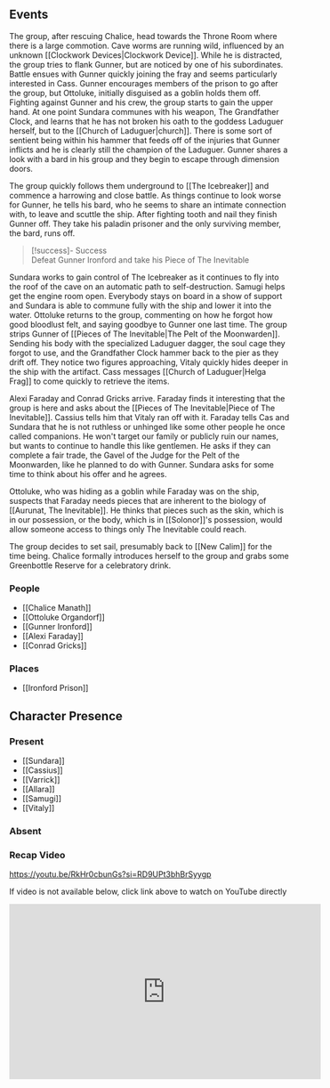 ## Events
The group, after rescuing Chalice, head towards the Throne Room where there is a large commotion. Cave worms are running wild, influenced by an unknown [[Clockwork Devices|Clockwork Device]]. While he is distracted, the group tries to flank Gunner, but are noticed by one of his subordinates. Battle ensues with Gunner quickly joining the fray and seems particularly interested in Cass. Gunner encourages members of the prison to go after the group, but Ottoluke, initially disguised as a goblin holds them off. Fighting against Gunner and his crew, the group starts to gain the upper hand. At one point Sundara communes with his weapon, The Grandfather Clock, and learns that he has not broken his oath to the goddess Laduguer herself, but to the [[Church of Laduguer|church]]. There is some sort of sentient being within his hammer that feeds off of the injuries that Gunner inflicts and he is clearly still the champion of the Laduguer. Gunner shares a look with a bard in his group and they begin to escape through dimension doors.

The group quickly follows them underground to [[The Icebreaker]] and commence a harrowing and close battle. As things continue to look worse for Gunner, he tells his bard, who he seems to share an intimate connection with, to leave and scuttle the ship. After fighting tooth and nail they finish Gunner off. They take his paladin prisoner and the only surviving member, the bard, runs off. 

> [!success]- Success  
> Defeat Gunner Ironford and take his Piece of The Inevitable

Sundara works to gain control of The Icebreaker as it continues to fly into the roof of the cave on an automatic path to self-destruction. Samugi helps get the engine room open. Everybody stays on board in a show of support and Sundara is able to commune fully with the ship and lower it into the water. Ottoluke returns to the group, commenting on how he forgot how good bloodlust felt, and saying goodbye to Gunner one last time. The group strips Gunner of [[Pieces of The Inevitable|The Pelt of the Moonwarden]]. Sending his body with the specialized Laduguer dagger, the soul cage they forgot to use, and the Grandfather Clock hammer back to the pier as they drift off. They notice two figures approaching, Vitaly quickly hides deeper in the ship with the artifact. Cass messages [[Church of Laduguer|Helga Frag]] to come quickly to retrieve the items.

Alexi Faraday and Conrad Gricks arrive. Faraday finds it interesting that the group is here and asks about the [[Pieces of The Inevitable|Piece of The Inevitable]]. Cassius tells him that Vitaly ran off with it. Faraday tells Cas and Sundara that he is not ruthless or unhinged like some other people he once called companions. He won't target our family or publicly ruin our names, but wants to continue to handle this like gentlemen. He asks if they can complete a fair trade, the Gavel of the Judge for the Pelt of the Moonwarden, like he planned to do with Gunner. Sundara asks for some time to think about his offer and he agrees.  

Ottoluke, who was hiding as a goblin while Faraday was on the ship, suspects that Faraday needs pieces that are inherent to the biology of [[Aurunat, The Inevitable]]. He thinks that pieces such as the skin, which is in our possession, or the body, which is in [[Solonor]]'s possession, would allow someone access to things only The Inevitable could reach.

The group decides to set sail, presumably back to [[New Calim]] for the time being. Chalice formally introduces herself to the group and grabs some Greenbottle Reserve for a celebratory drink. 

### People
- [[Chalice Manath]] 
- [[Ottoluke Organdorf]] 
- [[Gunner Ironford]] 
- [[Alexi Faraday]] 
- [[Conrad Gricks]] 

### Places 
- [[Ironford Prison]] 

## Character Presence 
### Present
- [[Sundara]] 
- [[Cassius]] 
- [[Varrick]] 
- [[Allara]] 
- [[Samugi]] 
- [[Vitaly]] 
### Absent


### Recap Video
https://youtu.be/RkHr0cbunGs?si=RD9UPt3bhBrSyygp

If video is not available below, click link above to watch on YouTube directly

<iframe width="560" height="315" src="https://www.youtube.com/embed/RkHr0cbunGs?si=ZFK2zVk-44iohgMV" title="YouTube video player" frameborder="0" allow="accelerometer; autoplay; clipboard-write; encrypted-media; gyroscope; picture-in-picture; web-share" referrerpolicy="strict-origin-when-cross-origin" allowfullscreen></iframe>